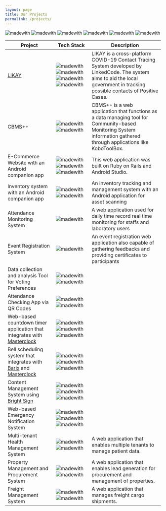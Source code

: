 ```yaml
---
layout: page
title: Our Projects
permalink: /projects/
---
```

![madewith](https://badgen.net/badge/badge/ruby/red?label=)
![madewith](https://badgen.net/badge/badge/android/green?label=)
![madewith](https://badgen.net/badge/badge/ios/grey?label=)
![madewith](https://badgen.net/badge/badge/php/violet?label=)
![madewith](https://badgen.net/badge/badge/python/yellow?label=)
![madewith](https://badgen.net/badge/badge/javascript/blue?label=)

| Project                                                                                                                     | Tech Stack                                                                                                                                                                                                                                                                            | Description                                                                                                                                                                     |
|-----------------------------------------------------------------------------------------------------------------------------|---------------------------------------------------------------------------------------------------------------------------------------------------------------------------------------------------------------------------------------------------------------------------------------|---------------------------------------------------------------------------------------------------------------------------------------------------------------------------------|
| [LIKAY](https://www.likay.ph)                                                                                                                       | ![madewith](https://badgen.net/badge/badge/ruby/red?label=made+with) ![madewith](https://badgen.net/badge/badge/js/blue?label=made+with) ![madewith](https://badgen.net/badge/badge/android/green?label=made+for) ![madewith](https://badgen.net/badge/badge/ios/grey?label=made+for) | LIKAY is a cross-platform COVID-19 Contact Tracing System developed by LinkedCode. The system aims to aid the local government in tracking possible contacts of Positive Cases. |
| CBMS++                                                                                                                      | ![madewith](https://badgen.net/badge/badge/ruby/red?label=made+with) ![madewith](https://badgen.net/badge/badge/js/blue?label=made+with)                                                                                                                                              | CBMS++ is a web application that functions as a data managing tool for Community-based Monitoring System information gathered through applications like KoboToolBox.            |
| E-Commerce Website with an Android companion app                                                                            | ![madewith](https://badgen.net/badge/badge/ruby/red?label=made+with) ![madewith](https://badgen.net/badge/badge/js/blue?label=made+with) ![madewith](https://badgen.net/badge/badge/android/green?label=made+for)                                                                     | This web application was built on Ruby on Rails and Android Studio.                                                                                                             |
| Inventory system with an Android companion app                                                                              | ![madewith](https://badgen.net/badge/badge/php/violet?label=made+with) ![madewith](https://badgen.net/badge/badge/android/green?label=made+for)                                                                                                                                       | An inventory tracking and management system with an Android application for asset scanning                                                                                      |
| Attendance Monitoring System                                                                                                | ![madewith](https://badgen.net/badge/badge/php/violet?label=made+with)                                                                                                                                                                                                                | A web application used for daily time record real time monitoring for staffs and laboratory users                                                                               |
| Event Registration System                                                                                                   | ![madewith](https://badgen.net/badge/badge/laravel/orange?label=made+with)                                                                                                                                                                                                            | An event registration web application also capable of gathering feedbacks and providing certificates to participants                                                            |
| Data collection and analysis Tool for Voting Preferences                                                                    | ![madewith](https://badgen.net/badge/badge/php/violet?label=made+with) ![madewith](https://badgen.net/badge/badge/android/green?label=made+for)                                                                                                                                       |                                                                                                                                                                                 |
| Attendance Checking App via QR Codes                                                                                        | ![madewith](https://badgen.net/badge/badge/php/violet?label=made+with) ![madewith](https://badgen.net/badge/badge/android/green?label=made+for)                                                                                                                                       |                                                                                                                                                                                 |
| Web-based countdown timer application that integrates with [Masterclock](https://www.masterclock.com/)                      | ![madewith](https://badgen.net/badge/badge/php/violet?label=made+with) ![madewith](https://badgen.net/badge/badge/python/yellow?label=made+with) ![madewith](https://badgen.net/badge/badge/js/blue?label=made+with)                                                                  |                                                                                                                                                                                 |
| Bell scheduling system that integrates with [Barix](https://www.barix.com/) and [Masterclock](https://www.masterclock.com/) | ![madewith](https://badgen.net/badge/badge/php/violet?label=made+with) ![madewith](https://badgen.net/badge/badge/python/yellow?label=made+with) ![madewith](https://badgen.net/badge/badge/js/blue?label=made+with)                                                                  |                                                                                                                                                                                 |
| Content Management System using [Bright Sign](https://www.brightsign.biz/)                                                  | ![madewith](https://badgen.net/badge/badge/php/violet?label=made+with) ![madewith](https://badgen.net/badge/badge/python/yellow?label=made+with) ![madewith](https://badgen.net/badge/badge/js/blue?label=made+with)                                                                  |                                                                                                                                                                                 |
| Web-based Emergency Notification System                                                                                     | ![madewith](https://badgen.net/badge/badge/php/violet?label=made+with) ![madewith](https://badgen.net/badge/badge/python/yellow?label=made+with) ![madewith](https://badgen.net/badge/badge/js/blue?label=made+with)                                                                  |                                                                                                                                                                                 |
| Multi-tenant Health Management System                                                                                       | ![madewith](https://badgen.net/badge/badge/ruby/red?label=made+with) ![madewith](https://badgen.net/badge/badge/angularjs/blue?label=made+with)                                                                                                                                       | A web application that enables multiple tenants to manage patient data.                                                                                                         |
| Property Management and Procurement System                                                                                  | ![madewith](https://badgen.net/badge/badge/ruby/red?label=made+with) ![madewith](https://badgen.net/badge/badge/reactjs/blue?label=made+with)                                                                                                                                         | A web application that enables lead generation for procurement and management of properties.                                                                                    |
| Freight Management System                                                                                                   | ![madewith](https://badgen.net/badge/badge/ruby/red?label=made+with) ![madewith](https://badgen.net/badge/badge/js/blue?label=made+with)                                                                                                                                              | A web application that manages freight cargo shipments.                                                                                                                         |
